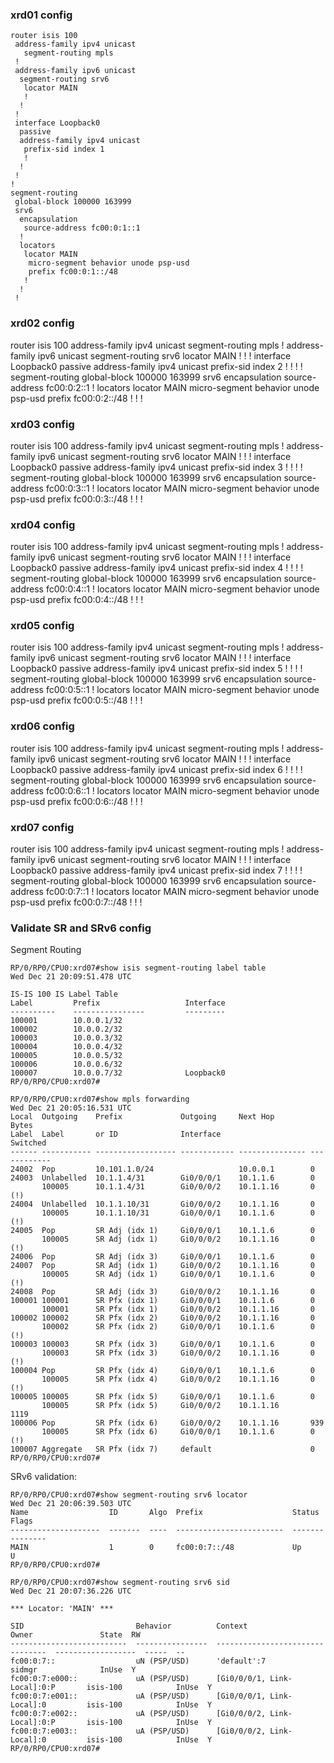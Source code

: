### xrd01 config
```
router isis 100
 address-family ipv4 unicast
   segment-routing mpls
 !
 address-family ipv6 unicast
  segment-routing srv6
   locator MAIN
   !
  !
 !
 interface Loopback0
  passive
  address-family ipv4 unicast
   prefix-sid index 1 
   !
  !
 !
!
segment-routing
 global-block 100000 163999
 srv6
  encapsulation
   source-address fc00:0:1::1
  !
  locators
   locator MAIN
    micro-segment behavior unode psp-usd
    prefix fc00:0:1::/48
   !
  !
 !
 ```

### xrd02 config

router isis 100
 address-family ipv4 unicast
   segment-routing mpls
 !
 address-family ipv6 unicast
  segment-routing srv6
   locator MAIN
   !
  !
 !
 interface Loopback0
  passive
  address-family ipv4 unicast
   prefix-sid index 2 
   !
  !
 !
!
segment-routing
 global-block 100000 163999
 srv6
  encapsulation
   source-address fc00:0:2::1
  !
  locators
   locator MAIN
    micro-segment behavior unode psp-usd
    prefix fc00:0:2::/48
   !
  !
 !

 ### xrd03 config

router isis 100
 address-family ipv4 unicast
   segment-routing mpls
 !
 address-family ipv6 unicast
  segment-routing srv6
   locator MAIN
   !
  !
 !
 interface Loopback0
  passive
  address-family ipv4 unicast
   prefix-sid index 3 
   !
  !
 !
!
segment-routing
 global-block 100000 163999
 srv6
  encapsulation
   source-address fc00:0:3::1
  !
  locators
   locator MAIN
    micro-segment behavior unode psp-usd
    prefix fc00:0:3::/48
   !
  !
 !

 ### xrd04 config

router isis 100
 address-family ipv4 unicast
   segment-routing mpls
 !
 address-family ipv6 unicast
  segment-routing srv6
   locator MAIN
   !
  !
 !
 interface Loopback0
  passive
  address-family ipv4 unicast
   prefix-sid index 4 
   !
  !
 !
!
segment-routing
 global-block 100000 163999
 srv6
  encapsulation
   source-address fc00:0:4::1
  !
  locators
   locator MAIN
    micro-segment behavior unode psp-usd
    prefix fc00:0:4::/48
   !
  !
 !

 ### xrd05 config

router isis 100
 address-family ipv4 unicast
   segment-routing mpls
 !
 address-family ipv6 unicast
  segment-routing srv6
   locator MAIN
   !
  !
 !
 interface Loopback0
  passive
  address-family ipv4 unicast
   prefix-sid index 5 
   !
  !
 !
!
segment-routing
 global-block 100000 163999
 srv6
  encapsulation
   source-address fc00:0:5::1
  !
  locators
   locator MAIN
    micro-segment behavior unode psp-usd
    prefix fc00:0:5::/48
   !
  !
 !

 ### xrd06 config

router isis 100
 address-family ipv4 unicast
   segment-routing mpls
 !
 address-family ipv6 unicast
  segment-routing srv6
   locator MAIN
   !
  !
 !
 interface Loopback0
  passive
  address-family ipv4 unicast
   prefix-sid index 6
   !
  !
 !
!
segment-routing
 global-block 100000 163999
 srv6
  encapsulation
   source-address fc00:0:6::1
  !
  locators
   locator MAIN
    micro-segment behavior unode psp-usd
    prefix fc00:0:6::/48
   !
  !
 !

 ### xrd07 config

router isis 100
 address-family ipv4 unicast
   segment-routing mpls
 !
 address-family ipv6 unicast
  segment-routing srv6
   locator MAIN
   !
  !
 !
 interface Loopback0
  passive
  address-family ipv4 unicast
   prefix-sid index 7 
   !
  !
 !
!
segment-routing
 global-block 100000 163999
 srv6
  encapsulation
   source-address fc00:0:7::1
  !
  locators
   locator MAIN
    micro-segment behavior unode psp-usd
    prefix fc00:0:7::/48
   !
  !
 !

### Validate SR and SRv6 config
Segment Routing 
```
RP/0/RP0/CPU0:xrd07#show isis segment-routing label table                
Wed Dec 21 20:09:51.478 UTC

IS-IS 100 IS Label Table
Label         Prefix                   Interface
----------    ----------------         ---------
100001        10.0.0.1/32              
100002        10.0.0.2/32              
100003        10.0.0.3/32              
100004        10.0.0.4/32              
100005        10.0.0.5/32              
100006        10.0.0.6/32              
100007        10.0.0.7/32              Loopback0
RP/0/RP0/CPU0:xrd07#

RP/0/RP0/CPU0:xrd07#show mpls forwarding 
Wed Dec 21 20:05:16.531 UTC
Local  Outgoing    Prefix             Outgoing     Next Hop        Bytes       
Label  Label       or ID              Interface                    Switched    
------ ----------- ------------------ ------------ --------------- ------------
24002  Pop         10.101.1.0/24                   10.0.0.1        0           
24003  Unlabelled  10.1.1.4/31        Gi0/0/0/1    10.1.1.6        0           
       100005      10.1.1.4/31        Gi0/0/0/2    10.1.1.16       0            (!)
24004  Unlabelled  10.1.1.10/31       Gi0/0/0/2    10.1.1.16       0           
       100005      10.1.1.10/31       Gi0/0/0/1    10.1.1.6        0            (!)
24005  Pop         SR Adj (idx 1)     Gi0/0/0/1    10.1.1.6        0           
       100005      SR Adj (idx 1)     Gi0/0/0/2    10.1.1.16       0            (!)
24006  Pop         SR Adj (idx 3)     Gi0/0/0/1    10.1.1.6        0           
24007  Pop         SR Adj (idx 1)     Gi0/0/0/2    10.1.1.16       0           
       100005      SR Adj (idx 1)     Gi0/0/0/1    10.1.1.6        0            (!)
24008  Pop         SR Adj (idx 3)     Gi0/0/0/2    10.1.1.16       0           
100001 100001      SR Pfx (idx 1)     Gi0/0/0/1    10.1.1.6        0           
       100001      SR Pfx (idx 1)     Gi0/0/0/2    10.1.1.16       0           
100002 100002      SR Pfx (idx 2)     Gi0/0/0/2    10.1.1.16       0           
       100002      SR Pfx (idx 2)     Gi0/0/0/1    10.1.1.6        0            (!)
100003 100003      SR Pfx (idx 3)     Gi0/0/0/1    10.1.1.6        0           
       100003      SR Pfx (idx 3)     Gi0/0/0/2    10.1.1.16       0            (!)
100004 Pop         SR Pfx (idx 4)     Gi0/0/0/1    10.1.1.6        0           
       100005      SR Pfx (idx 4)     Gi0/0/0/2    10.1.1.16       0            (!)
100005 100005      SR Pfx (idx 5)     Gi0/0/0/1    10.1.1.6        0           
       100005      SR Pfx (idx 5)     Gi0/0/0/2    10.1.1.16       1119        
100006 Pop         SR Pfx (idx 6)     Gi0/0/0/2    10.1.1.16       939         
       100005      SR Pfx (idx 6)     Gi0/0/0/1    10.1.1.6        0            (!)
100007 Aggregate   SR Pfx (idx 7)     default                      0           
RP/0/RP0/CPU0:xrd07#
```
SRv6 validation:
```
RP/0/RP0/CPU0:xrd07#show segment-routing srv6 locator 
Wed Dec 21 20:06:39.503 UTC
Name                  ID       Algo  Prefix                    Status   Flags   
--------------------  -------  ----  ------------------------  -------  --------
MAIN                  1        0     fc00:0:7::/48             Up       U       
RP/0/RP0/CPU0:xrd07#

RP/0/RP0/CPU0:xrd07#show segment-routing srv6 sid 
Wed Dec 21 20:07:36.226 UTC

*** Locator: 'MAIN' *** 

SID                         Behavior          Context                           Owner               State  RW
--------------------------  ----------------  --------------------------------  ------------------  -----  --
fc00:0:7::                  uN (PSP/USD)      'default':7                       sidmgr              InUse  Y 
fc00:0:7:e000::             uA (PSP/USD)      [Gi0/0/0/1, Link-Local]:0:P       isis-100            InUse  Y 
fc00:0:7:e001::             uA (PSP/USD)      [Gi0/0/0/1, Link-Local]:0         isis-100            InUse  Y 
fc00:0:7:e002::             uA (PSP/USD)      [Gi0/0/0/2, Link-Local]:0:P       isis-100            InUse  Y 
fc00:0:7:e003::             uA (PSP/USD)      [Gi0/0/0/2, Link-Local]:0         isis-100            InUse  Y 
RP/0/RP0/CPU0:xrd07#
```

